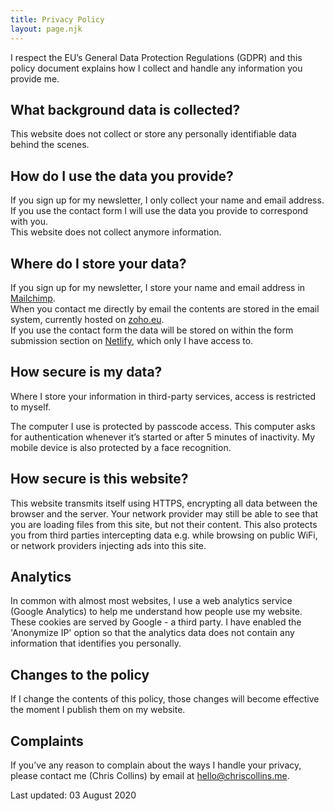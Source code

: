 ```yaml
---
title: Privacy Policy
layout: page.njk
---
```


I respect the EU’s General Data Protection Regulations (GDPR) and this policy document explains how I collect and handle any information you provide me.

## What background data is collected?

This website does not collect or store any personally identifiable data behind the scenes.

## How do I use the data you provide?

If you sign up for my newsletter, I only collect your name and email address.  
If you use the contact form I will use the data you provide to correspond with you.  
This website does not collect anymore information.

## Where do I store your data?

If you sign up for my newsletter, I store your name and email address in [Mailchimp](https://www.mailchimp.com).  
When you contact me directly by email the contents are stored in the email system, currently hosted on [zoho.eu](http://zoho.eu).  
If you use the contact form the data will be stored on within the form submission section on [Netlify](https://www.netlify.com), which only I have access to.

## How secure is my data?

Where I store your information in third-party services, access is restricted to myself.

The computer I use is protected by passcode access. This computer asks for authentication whenever it’s started or after 5 minutes of inactivity. My mobile device is also protected by a face recognition.

## How secure is this website?

This website transmits itself using HTTPS, encrypting all data between the browser and the server. Your network provider may still be able to see that you are loading files from this site, but not their content. This also protects you from third parties intercepting data e.g. while browsing on public WiFi, or network providers injecting ads into this site.

## Analytics

In common with almost most websites, I use a web analytics service (Google Analytics) to help me understand how people use my website. These cookies are served by Google - a third party. I have enabled the 'Anonymize IP' option so that the analytics data does not contain any information that identifies you personally.

## Changes to the policy

If I change the contents of this policy, those changes will become effective the moment I publish them on my website.

## Complaints

If you’ve any reason to complain about the ways I handle your privacy, please contact me (Chris Collins) by email at [hello@chriscollins.me](mailto:hello@chriscollins.me).

Last updated: 03 August 2020